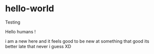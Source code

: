 # hello-world
Testing 

Hello humans !

i am a new here and it feels good to be new at something that good its better late that never i guess XD

